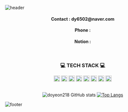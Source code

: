 ![header](https://capsule-render.vercel.app/api?type=waving&color=C7C1FF&height=250&fontSize=80&text=welcome&fontAlignY=35&fontColor=ffffff&desc=doyeon's%20GitHub%20Profile&descSize=30&descAlignY=55)
<div align="center">
  
  <h4>Contact : dy6502@naver.com</h4>
  <h4>Phone : </h4>
  <h4>Notion : </h4>
  
  </br>
  
 <h3>💻 TECH STACK 💻</h3>
 <img src="https://img.shields.io/badge/Java-007396?style=flat&logo=Java&logoColor=white" style="width:auto; height:20px;" />
<img src="https://img.shields.io/badge/MySQL-4479A1?style=flat&logo=MySQL&logoColor=white" style="width:auto; height:20px;"/>
<img src="https://img.shields.io/badge/Spring-6DB33F?style=flat&logo=Spring&logoColor=white" style="width:auto; height:20px;"/>
<img src="https://img.shields.io/badge/JavaScript-F7DF1E?style=flat&logo=JavaScript&logoColor=white" style="width:auto; height:20px;"/>
<img src="https://img.shields.io/badge/CSS3-1572B6?style=flat&logo=CSS3&logoColor=white"  style="width:auto; height:20px;"/>
<img src="https://img.shields.io/badge/HTML5-E34F26?style=flat&logo=HTML5&logoColor=white" style="width:auto; height:20px;"/>
<img src="https://img.shields.io/badge/github-181717?style=flat&logo=github&logoColor=white"style="width:auto; height:20px;"/>
<img src="https://img.shields.io/badge/git-F05032?style=flat&logo=git&logoColor=white"style="width:auto; height:20px;"/>

<br>
<br>

![doyeon218 GitHub stats](https://github-readme-stats.vercel.app/api?username=doyeon218&show_icons=true&theme=transparent)
[![Top Langs](https://github-readme-stats.vercel.app/api/top-langs/?username=doyeon218&hide_progress=true)](https://github.com/doyeon218/github-readme-stats)


</div>


![footer](https://capsule-render.vercel.app/api?section=footer&type=waving&color=C7C1FF)
  
  
  
  
  
